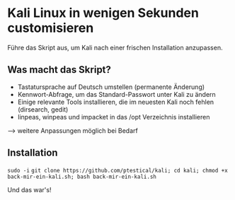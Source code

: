 # Kali Linux in wenigen Sekunden customisieren

Führe das Skript aus, um Kali nach einer frischen Installation anzupassen.

## Was macht das Skript?
+ Tastatursprache auf Deutsch umstellen (permanente Änderung)
+ Kennwort-Abfrage, um das Standard-Passwort unter Kali zu ändern
+ Einige relevante Tools installieren, die im neuesten Kali noch fehlen (dirsearch, gedit)
+ linpeas, winpeas und impacket in das /opt Verzeichnis installieren

--> weitere Anpassungen möglich bei Bedarf

## Installation

```sudo -i```
```git clone https://github.com/ptestical/kali; cd kali; chmod +x back-mir-ein-kali.sh; bash back-mir-ein-kali.sh```

Und das war's!
